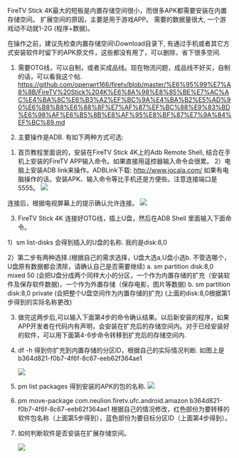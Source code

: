 FireTV Stick 4K最大的短板是内置存储空间很小，而很多APK都需要安装在内置存储空间。
扩展空间的原因，主要是用于游戏APP。 需要的数据量很大, 一个游戏动不动就1-2G (程序+数据)。

在操作之前，建议先检查内置存储空间\Download目录下, 有通过手机或者其它方式安装软件时留下的APK原文件，这些都没有用了，可以删除，省下很多空间.

1. 需要OTG线，可以自制，或者买成品线。现在物流问题，成品线不好买，自制的话，可以看我这个帖.
   https://github.com/openwrt166/firetv/blob/master/%E6%95%99%E7%A8%8B/FireTV%20Stick%204K%E6%8A%98%E8%85%BE%E7%AC%AC%E4%BA%8C%E6%B3%A2%EF%BC%9A%E4%BA%B2%E5%AD%90%E6%B8%B8%E6%88%8F%E7%AF%87%EF%BC%88%E9%83%BD%E6%98%AF%E6%B5%8B%E8%AF%95%E8%BF%87%E7%9A%84%EF%BC%89.md

2. 主要操作是ADB. 有如下两种方式可选:
1) 首页教程里面说的，安装在FireTV Stick 4K上的Adb Remote Shell, 结合在手机上安装的FireTV APP输入命令。如果直接用遥控器输入命令会很累。
   2）电脑上安装ADB link来操作。ADBLink下载:  http://www.jocala.com/
      如果有电脑操作的话，安装APK、输入命令等比手机还是方便些。注意连接端口是5555。
   ![](https://github.com/openwrt166/firetv/blob/master/images/2.png)

连接后，根据电视屏幕上的提示确认允许连接。
![](https://github.com/openwrt166/firetv/blob/master/images/3.png)



3. FireTV Stick 4K 连接好OTG线，插上U盘，然后在ADB Shell 里面输入下面命令。

1）sm list-disks
会得到插入的U盘的名称. 我的是disk:8,0

2）第二步有两种选择.(根据自己的需求选择，U盘大选a,U盘小选b. 不管选哪个，U盘原有数据都会清除，请确认自己是否需要继续)
a. sm partition disk:8,0 mixed 50 (会把U盘分成两个同样大小的分区，一个作为内置存储的扩充（安装软件及保存软件数据)，一个作为外置存储（保存电影，图片等数据)
b. sm partition disk:8,0 private (会把整个U盘空间作为内置存储的扩充)
(上面的disk:8,0根据第1步得到的实际名称更改)

3) 做完这两步后,可以输入下面第4步的命令确认结果。以后新安装的程序，如果APP开发者在代码内有声明，会安装在扩充后的存储空间内。对于已经安装好的软件，可以用下面第4-6步命令转移到扩充后的存储空间内.

4) df -h 得到你扩充到内置存储的分区ID，根据自己的实际情况判断. 如图上是 b364d821-f0b7-4f6f-8c67-eeb62f364ae1
   
   ![](https://github.com/openwrt166/firetv/blob/master/images/09.png)  
      

5) pm list packages 得到安装的APK的包的名称.
   ![](https://github.com/openwrt166/firetv/blob/master/images/10.png)

6) pm move-package com.neulion.firetv.ufc.android.amazon b364d821-f0b7-4f6f-8c67-eeb62f364ae1
   根据自己的情况修改，红色部份为要转移的软件包名称（上面第5步得到），蓝色部份为要目标分区ID（上面第4步得到）。

7) 如何判断软件是否安装在扩展存储空间。
   
   ![](https://github.com/openwrt166/firetv/blob/master/images/11.png)
   
   
   
